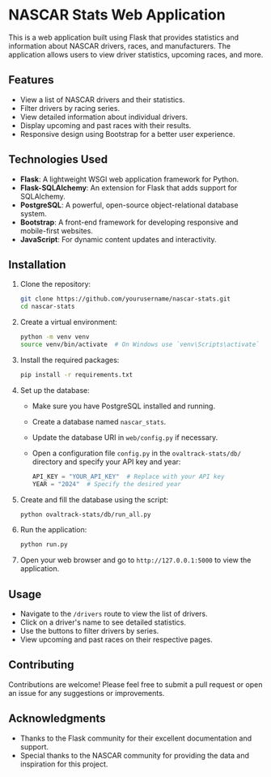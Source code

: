 # NASCAR Stats Web Application

This is a web application built using Flask that provides statistics and information about NASCAR drivers, races, and manufacturers. The application allows users to view driver statistics, upcoming races, and more.

## Features

- View a list of NASCAR drivers and their statistics.
- Filter drivers by racing series.
- View detailed information about individual drivers.
- Display upcoming and past races with their results.
- Responsive design using Bootstrap for a better user experience.

## Technologies Used

- **Flask**: A lightweight WSGI web application framework for Python.
- **Flask-SQLAlchemy**: An extension for Flask that adds support for SQLAlchemy.
- **PostgreSQL**: A powerful, open-source object-relational database system.
- **Bootstrap**: A front-end framework for developing responsive and mobile-first websites.
- **JavaScript**: For dynamic content updates and interactivity.

## Installation

1. Clone the repository:

   ```bash
   git clone https://github.com/yourusername/nascar-stats.git
   cd nascar-stats
   ```

2. Create a virtual environment:

   ```bash
   python -m venv venv
   source venv/bin/activate  # On Windows use `venv\Scripts\activate`
   ```

3. Install the required packages:

   ```bash
   pip install -r requirements.txt
   ```

4. Set up the database:

   - Make sure you have PostgreSQL installed and running.
   - Create a database named `nascar_stats`.
   - Update the database URI in `web/config.py` if necessary.
   - Open a configuration file `config.py` in the `ovaltrack-stats/db/` directory and specify your API key and year:

     ```python
     API_KEY = "YOUR_API_KEY"  # Replace with your API key
     YEAR = "2024"  # Specify the desired year
     ```

5. Create and fill the database using the script:

   ```bash
   python ovaltrack-stats/db/run_all.py
   ```

6. Run the application:

   ```bash
   python run.py
   ```

7. Open your web browser and go to `http://127.0.0.1:5000` to view the application.

## Usage

- Navigate to the `/drivers` route to view the list of drivers.
- Click on a driver's name to see detailed statistics.
- Use the buttons to filter drivers by series.
- View upcoming and past races on their respective pages.

## Contributing

Contributions are welcome! Please feel free to submit a pull request or open an issue for any suggestions or improvements.

## Acknowledgments

- Thanks to the Flask community for their excellent documentation and support.
- Special thanks to the NASCAR community for providing the data and inspiration for this project.